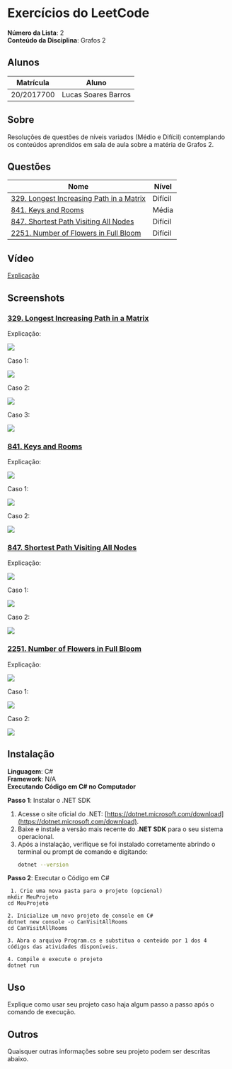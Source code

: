 # Exercícios do LeetCode

**Número da Lista**: 2<br>
**Conteúdo da Disciplina**: Grafos 2<br>

## Alunos
|Matrícula | Aluno |
| -- | -- |
| 20/2017700  |  Lucas Soares Barros |


## Sobre 
Resoluções de questões de níveis variados (Médio e Difícil) contemplando os conteúdos aprendidos em sala de aula sobre a matéria de Grafos 2.

## Questões
| Nome                                                                                                                                                                | Nível   |
| ------------------------------------------------------------------------------------------------------------------------------------------------------------------- | ------- |
| [329. Longest Increasing Path in a Matrix](https://leetcode.com/problems/longest-increasing-path-in-a-matrix/description/)                                          | Difícil |
| [841. Keys and Rooms](https://leetcode.com/problems/keys-and-rooms/description/)                                                                                    | Média   |
| [847. Shortest Path Visiting All Nodes](https://leetcode.com/problems/shortest-path-visiting-all-nodes/description/)                                                | Difícil |
| [2251. Number of Flowers in Full Bloom](https://leetcode.com/problems/number-of-flowers-in-full-bloom/description/)                                                 | Difícil |

## Vídeo

[Explicação](https://youtu.be/zvA0crGgh_U)

## Screenshots
### [329. Longest Increasing Path in a Matrix](https://leetcode.com/problems/longest-increasing-path-in-a-matrix/description/)    

Explicação: 

![](https://github.com/projeto-de-algoritmos-2024/Grafos1_LeetCode-Questions/blob/master/assets/explicacaoLongest.png)<br>

Caso 1:

![](https://github.com/projeto-de-algoritmos-2024/Grafos1_LeetCode-Questions/blob/master/assets/case1_Longest.png)<br>

Caso 2:

![](https://github.com/projeto-de-algoritmos-2024/Grafos1_LeetCode-Questions/blob/master/assets/case2_Longest.png)<br>

Caso 3:

![](https://github.com/projeto-de-algoritmos-2024/Grafos1_LeetCode-Questions/blob/master/assets/case3_Longest.png)<br>

### [841. Keys and Rooms](https://leetcode.com/problems/keys-and-rooms/description/)   

Explicação: 

![](https://github.com/projeto-de-algoritmos-2024/Grafos1_LeetCode-Questions/blob/master/assets/explicacaoKeys.png)<br>

Caso 1:

![](https://github.com/projeto-de-algoritmos-2024/Grafos1_LeetCode-Questions/blob/master/assets/case1_Keys.png)<br>

Caso 2:

![](https://github.com/projeto-de-algoritmos-2024/Grafos1_LeetCode-Questions/blob/master/assets/case2_Keys.png)<br>

### [847. Shortest Path Visiting All Nodes](https://leetcode.com/problems/shortest-path-visiting-all-nodes/description/)    

Explicação: 

![](https://github.com/projeto-de-algoritmos-2024/Grafos1_LeetCode-Questions/blob/master/assets/explicacaoShortest.png)<br>

Caso 1:

![](https://github.com/projeto-de-algoritmos-2024/Grafos1_LeetCode-Questions/blob/master/assets/case1_Shortest.png)<br>

Caso 2:

![](https://github.com/projeto-de-algoritmos-2024/Grafos1_LeetCode-Questions/blob/master/assets/case2_Shortest.png)<br>

### [2251. Number of Flowers in Full Bloom](https://leetcode.com/problems/number-of-flowers-in-full-bloom/description/)  

Explicação: 

![](https://github.com/projeto-de-algoritmos-2024/Grafos1_LeetCode-Questions/blob/master/assets/explicacaoNumber.png)<br>

Caso 1:

![](https://github.com/projeto-de-algoritmos-2024/Grafos1_LeetCode-Questions/blob/master/assets/case1_Number.png)<br>

Caso 2:

![](https://github.com/projeto-de-algoritmos-2024/Grafos1_LeetCode-Questions/blob/master/assets/case2_Number.png)<br>

## Instalação 
**Linguagem**: C#<br>
**Framework**: N/A<br>
**Executando Código em C# no Computador**

**Passo 1**: Instalar o .NET SDK
1. Acesse o site oficial do .NET: [https://dotnet.microsoft.com/download](https://dotnet.microsoft.com/download).
2. Baixe e instale a versão mais recente do **.NET SDK** para o seu sistema operacional.
3. Após a instalação, verifique se foi instalado corretamente abrindo o terminal ou prompt de comando e digitando:
   ```bash
   dotnet --version

**Passo 2**: Executar o Código em C#
  ````
   1. Crie uma nova pasta para o projeto (opcional)
mkdir MeuProjeto
cd MeuProjeto

 2. Inicialize um novo projeto de console em C# 
dotnet new console -o CanVisitAllRooms
cd CanVisitAllRooms

 3. Abra o arquivo Program.cs e substitua o conteúdo por 1 dos 4 códigos das atividades disponíveis.

 4. Compile e execute o projeto
dotnet run 
  ````
## Uso 
Explique como usar seu projeto caso haja algum passo a passo após o comando de execução.

## Outros 
Quaisquer outras informações sobre seu projeto podem ser descritas abaixo.




